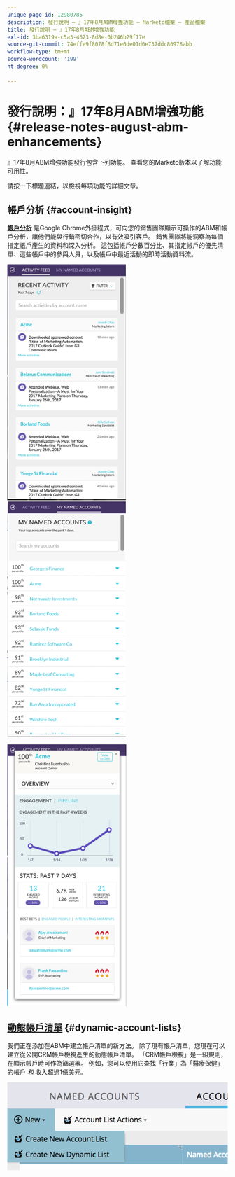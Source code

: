 ```yaml
---
unique-page-id: 12980785
description: 發行說明 — 』17年8月ABM增強功能 — Marketo檔案 — 產品檔案
title: 發行說明 — 』17年8月ABM增強功能
exl-id: 3ba6319a-c5a3-4623-8d8e-0b246b29f17e
source-git-commit: 74effe9f8078f8d71e6de01d6e737ddc86978abb
workflow-type: tm+mt
source-wordcount: '199'
ht-degree: 0%

---
```


# 發行說明：』17年8月ABM增強功能 {#release-notes-august-abm-enhancements}

』17年8月ABM增強功能發行包含下列功能。 查看您的Marketo版本以了解功能可用性。

請按一下標題連結，以檢視每項功能的詳細文章。

## 帳戶分析 {#account-insight}

**[帳戶分析](/help/marketo/product-docs/target-account-management/setup-tam/account-insight-plug-in-overview.md)** 是Google Chrome外掛程式，可向您的銷售團隊顯示可操作的ABM和帳戶分析，讓他們能與行銷密切合作，以有效吸引客戶。 銷售團隊將能洞察為每個指定帳戶產生的資料和深入分析。 這包括帳戶分數百分比、其指定帳戶的優先清單、這些帳戶中的參與人員，以及帳戶中最近活動的即時活動資料流。

![](assets/image001.png) ![](assets/image002.png)

![](assets/image003.png)

## [動態帳戶清單](/help/marketo/product-docs/target-account-management/target/account-lists.md) {#dynamic-account-lists}

我們正在添加在ABM中建立帳戶清單的新方法。 除了現有帳戶清單，您現在可以建立從公開CRM帳戶檢視產生的動態帳戶清單。 「CRM帳戶檢視」是一組規則，在顯示帳戶時可作為篩選器。 例如，您可以使用它查找「行業」為「醫療保健」的帳戶 _和_ 收入超過1億美元。

![](assets/dynamic-account-list-menu-5b14-5d-copy.png)
